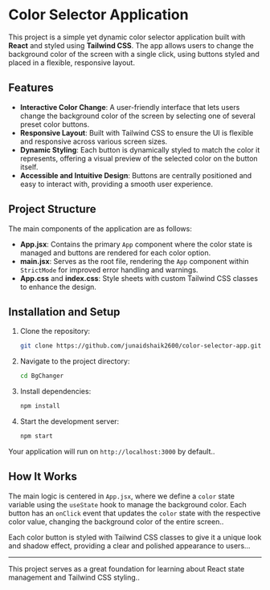 # Color Selector Application

This project is a simple yet dynamic color selector application built with **React** and styled using **Tailwind CSS**. The app allows users to change the background color of the screen with a single click, using buttons styled and placed in a flexible, responsive layout.

## Features

- **Interactive Color Change**: A user-friendly interface that lets users change the background color of the screen by selecting one of several preset color buttons.
- **Responsive Layout**: Built with Tailwind CSS to ensure the UI is flexible and responsive across various screen sizes.
- **Dynamic Styling**: Each button is dynamically styled to match the color it represents, offering a visual preview of the selected color on the button itself.
- **Accessible and Intuitive Design**: Buttons are centrally positioned and easy to interact with, providing a smooth user experience.

## Project Structure

The main components of the application are as follows:

- **App.jsx**: Contains the primary `App` component where the color state is managed and buttons are rendered for each color option.
- **main.jsx**: Serves as the root file, rendering the `App` component within `StrictMode` for improved error handling and warnings.
- **App.css** and **index.css**: Style sheets with custom Tailwind CSS classes to enhance the design.

## Installation and Setup

1. Clone the repository:
   ```bash
   git clone https://github.com/junaidshaik2600/color-selector-app.git
   ```

2. Navigate to the project directory:
   ```bash
   cd BgChanger
   ```

3. Install dependencies:
   ```bash
   npm install
   ```

4. Start the development server:
   ```bash
   npm start
   ```

Your application will run on `http://localhost:3000` by default..

## How It Works

The main logic is centered in `App.jsx`, where we define a `color` state variable using the `useState` hook to manage the background color. Each button has an `onClick` event that updates the `color` state with the respective color value, changing the background color of the entire screen..

Each color button is styled with Tailwind CSS classes to give it a unique look and shadow effect, providing a clear and polished appearance to users...

---

This project serves as a great foundation for learning about React state management and Tailwind CSS styling..
